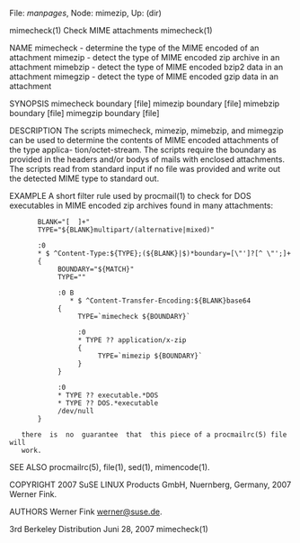 File: *manpages*,  Node: mimezip,  Up: (dir)

mimecheck(1)                Check MIME attachments                mimecheck(1)



NAME
       mimecheck - determine the type of the MIME encoded of an attachment
       mimezip - detect the type of MIME encoded zip archive in an attachment
       mimebzip - detect the type of MIME encoded bzip2 data in an attachment
       mimegzip - detect the type of MIME encoded gzip data in an attachment

SYNOPSIS
       mimecheck boundary [file]
       mimezip boundary [file]
       mimebzip boundary [file]
       mimegzip boundary [file]

DESCRIPTION
       The  scripts  mimecheck, mimezip, mimebzip, and mimegzip can be used to
       determine the contents of MIME encoded attachments of the type applica-
       tion/octet-stream.  The scripts require the boundary as provided in the
       headers and/or bodys of mails with enclosed attachments.   The  scripts
       read  from  standard  input  if  no file was provided and write out the
       detected MIME type to standard out.

EXAMPLE
       A short filter rule used by procmail(1) to check for DOS executables in
       MIME encoded zip archives found in many attachments:

           BLANK="[  ]+"
           TYPE="${BLANK}multipart/(alternative|mixed)"

           :0
           * $ ^Content-Type:${TYPE};(${BLANK}|$)*boundary=[\"']?[^ \"';]+
           {
                BOUNDARY="${MATCH}"
                TYPE=""

                :0 B
                   * $ ^Content-Transfer-Encoding:${BLANK}base64
                {
                     TYPE=`mimecheck ${BOUNDARY}`

                     :0
                     * TYPE ?? application/x-zip
                     {
                          TYPE=`mimezip ${BOUNDARY}`
                     }
                }

                :0
                * TYPE ?? executable.*DOS
                * TYPE ?? DOS.*executable
                /dev/null
           }

       there  is  no  guarantee  that  this piece of a procmailrc(5) file will
       work.

SEE ALSO
       procmailrc(5), file(1), sed(1), mimencode(1).

COPYRIGHT
       2007 SuSE LINUX Products GmbH, Nuernberg, Germany,
       2007 Werner Fink.

AUTHORS
       Werner Fink <werner@suse.de>.



3rd Berkeley Distribution        Juni 28, 2007                    mimecheck(1)
